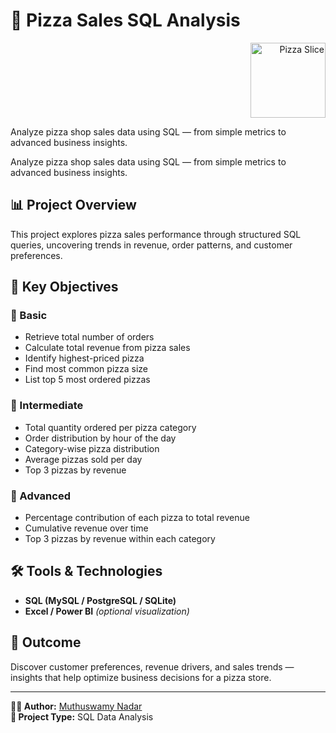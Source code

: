 
# 🍕 Pizza Sales SQL Analysis

<p align="right">
  <img src="https://media.giphy.com/media/1BhjeYQF2ZVyo/giphy.gif" width="120" alt="Pizza Slice">
</p>

Analyze pizza shop sales data using SQL — from simple metrics to advanced business insights.


Analyze pizza shop sales data using SQL — from simple metrics to advanced business insights.

## 📊 Project Overview
This project explores pizza sales performance through structured SQL queries, uncovering trends in revenue, order patterns, and customer preferences.

## 🧠 Key Objectives

### 🔹 Basic
- Retrieve total number of orders  
- Calculate total revenue from pizza sales  
- Identify highest-priced pizza  
- Find most common pizza size  
- List top 5 most ordered pizzas  

### 🔹 Intermediate
- Total quantity ordered per pizza category  
- Order distribution by hour of the day  
- Category-wise pizza distribution  
- Average pizzas sold per day  
- Top 3 pizzas by revenue  

### 🔹 Advanced
- Percentage contribution of each pizza to total revenue  
- Cumulative revenue over time  
- Top 3 pizzas by revenue within each category  

## 🛠 Tools & Technologies
- **SQL (MySQL / PostgreSQL / SQLite)**  
- **Excel / Power BI** *(optional visualization)*  

## 🚀 Outcome
Discover customer preferences, revenue drivers, and sales trends — insights that help optimize business decisions for a pizza store.

---

**👨‍💻 Author:** [Muthuswamy Nadar](https://github.com/muthuswamynadar)  
**🎯 Project Type:** SQL Data Analysis

